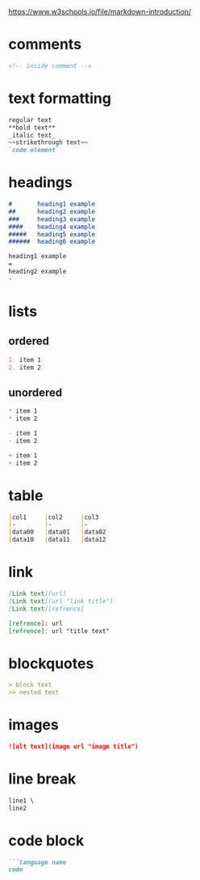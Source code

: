https://www.w3schools.io/file/markdown-introduction/

# comments
```markdown
<!-- inside comment -->
```

# text formatting
```markdown
regular text
**bold text**
_italic text_
~~strikethrough text~~
`code element`
```


# headings
```markdown
#       heading1 example
##      heading2 example
###     heading3 example
####    heading4 example
#####   heading5 example
######  heading6 example
```
```markdown
heading1 example
=
heading2 example
-
```


# lists

## ordered
```markdown
1. item 1
2. item 2
```
## unordered
```markdown
* item 1
* item 2
```
```markdown
- item 1
- item 2
```
```markdown
+ item 1
+ item 2
```


# table
```markdown
|col1     |col2     |col3
|-        |-        |-
|data00   |data01   |data02
|data10   |data11   |data12
```

# link
```markdown
[Link text](url)
[Link text](url "link title")
[Link text][refrence]

[refrence]: url
[refrence]: url "title text"
```

# blockquotes
```markdown
> block text
>> nested text
```

# images
```markdown
![alt text](image url "image title")
```

# line break
```markdown
line1 \ 
line2
```

# code block
```markdown
```language name
code 
```
```
